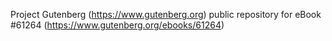 Project Gutenberg (https://www.gutenberg.org) public repository for eBook #61264 (https://www.gutenberg.org/ebooks/61264)

